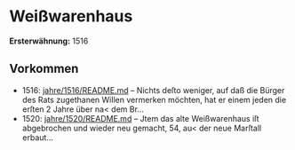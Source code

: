 # Weißwarenhaus

**Ersterwähnung:** 1516

## Vorkommen
- 1516: [jahre/1516/README.md](../jahre/1516/README.md) – Nichts deſto weniger, auf daß die
Bürger des Rats zugethanen Willen vermerken möchten,
hat er einem jeden die erſten 2 Jahre über na< dem
Br...
- 1520: [jahre/1520/README.md](../jahre/1520/README.md) – Jtem das alte Weißwarenhaus iſt abgebrochen und wieder
neu gemacht, 54, au< der neue Marſtall erbaut...
